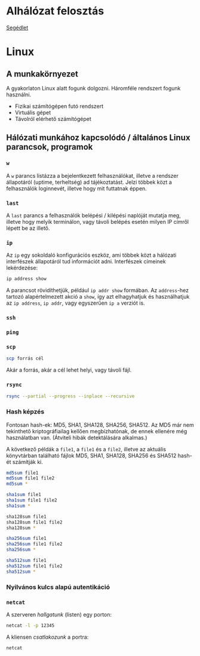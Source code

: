 # Alhálózat felosztás

[Segédlet](https://www.youtube.com/watch?v=ikSQoPjdVw4)

# Linux

## A munkakörnyezet

A gyakorlaton Linux alatt fogunk dolgozni. Háromféle rendszert fogunk használni.

  * Fizikai számítógépen futó rendszert
  * Virtuális gépet
  * Távolról elérhető számítógépet

## Hálózati munkához kapcsolódó / általános Linux parancsok, programok

### `w`

A `w` parancs listázza a bejelentkezett felhasználókat, illetve a rendszer állapotáról
(uptime, terheltség) ad tájékoztatást. Jelzi többek közt a felhasználók loginnevét,
illetve hogy mit futtatnak éppen.

### `last`

A `last` parancs a felhasználók belépési / kilépési naplóját mutatja meg, illetve
hogy melyik terminálon, vagy távoli belépés esetén milyen IP címről lépett be az illető.

### `ip`

Az `ip` egy sokoldaló konfigurációs eszköz, ami többek közt a hálózati interfészek
állapotáról tud információt adni. Interfészek címeinek lekérdezése:

```bash
ip address show
```

A parancsot rövidíthetjük, például `ip addr show` formában. Az `address`-hez tartozó
alapértelmezett akció a `show`, így azt elhagyhatjuk és használhatjuk az `ip address`,
`ip addr`, vagy egyszerűen `ip a` verziót is.

### `ssh`

### `ping`

### `scp`

```bash
scp forrás cél
```

Akár a forrás, akár a cél lehet helyi, vagy távoli fájl.

### `rsync`

```bash
rsync --partial --progress --inplace --recursive
```

### Hash képzés

Fontosan hash-ek: MD5, SHA1, SHA128, SHA256, SHA512. Az MD5 már nem tekinthető kriptográfiailag
kellően megbízhatónak, de ennek ellenére még használatban van. (Átviteli hibák detektálására alkalmas.)

A következő példák a `file1`, a `file1` és a `file2`, illetve az aktuális könyvtárban található
fájlok MD5, SHA1, SHA128, SHA256 és SHA512 hash-ét számítják ki.

```bash
md5sum file1
md5sum file1 file2
md5sum *

sha1sum file1
sha1sum file1 file2
sha1sum *

sha128sum file1
sha128sum file1 file2
sha128sum *

sha256sum file1
sha256sum file1 file2
sha256sum *

sha512sum file1
sha512sum file1 file2
sha512sum *
```

### Nyilvános kulcs alapú autentikáció

### `netcat`

A szerveren *hallgatunk* (listen) egy porton:

```bash
netcat -l -p 12345
```

A kliensen *csatlakozunk* a portra:

```bash
netcat
